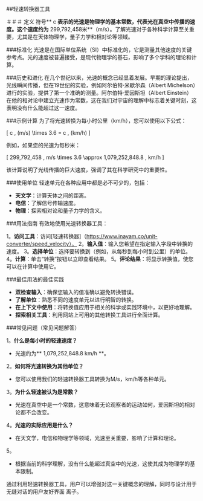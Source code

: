 ##轻速转换器工具

＃＃＃ 定义
符号** c **表示的光速是物理学的基本常数，代表光在真空中传播的速度。这个速度约为** 299,792,458米**（m/s）。了解光速对于各种科学计算至关重要，尤其是在天体物理学，量子力学和相对论等领域。

###标准化
光速是在国际单位系统（SI）中标准化的，它是测量其他速度的关键参考点。光的速度被普遍接受，是现代物理学的基石，影响了多个学科的理论和计算。

###历史和进化
在几个世纪以来，光速的概念已经显着发展。早期的理论提出，光线瞬间传播，但在19世纪的实验，例如阿尔伯特·米歇尔森（Albert Michelson）进行的实验，提供了第一个准确的测量。阿尔伯特·爱因斯坦（Albert Einstein）在他的相对论中建立光速作为常数，这在我们对宇宙的理解中标志着关键时刻，这表明没有什么能超过这一速度。

###示例计算
为了将光速转换为每小时公里（km/h），您可以使用以下公式：

\[ c \, (m/s) \times 3.6 = c \, (km/h) \]

例如，如果您的光速为每秒米：

\[ 299,792,458 \, m/s \times 3.6 \approx 1,079,252,848.8 \, km/h \]

该计算说明了光线传播的巨大速度，强调了其在科学研究中的重要性。

###使用单位
轻速单元在各种应用中都是必不可少的，包括：

-  **天文学**：计算天体之间的距离。
-  **电信**：了解信号传输速度。
-  **物理**：探索相对论和量子力学的含义。

###用法指南
有效地使用光速转换器工具：

1。**访问工具**：访问[轻速转换器]（https://www.inayam.co/unit-converter/speed_velocity）。
2。**输入值**：输入您希望在指定输入字段中转换的速度。
3。**选择单位**：选择要转换到（例如，从每秒到每小时到公里）的单位。
4。**计算**：单击“转换”按钮以立即查看结果。
5。**评论结果**：将显示转换值，使您可以在计算中使用它。

###最佳用法的最佳实践
-  **双检查输入**：确保您输入的值准确以避免转换错误。
-  **了解单位**：熟悉不同的速度单元以进行明智的转换。
-  **在上下文中使用**：将转换值应用于相关的科学或实践环境中，以更好地理解。
-  **探索相关工具**：利用网站上可用的其他转换工具进行全面计算。

###常见问题（常见问题解答）

1。**什么是每小时的轻速速度？**
- 光速约为** 1,079,252,848.8 km/h **。

2。**如何将光速转换为其他单位？**
- 您可以使用我们的轻速转换器工具转换为M/s，km/h等各种单元。

3。**为什么轻速被认为是常数？**
- 光速在真空中是一个常数，这意味着无论观察者的运动如何，爱因斯坦的相对论都不会改变。

4。**光速的实际应用是什么？**
- 在天文学，电信和物理学等领域，光速至关重要，影响了计算和理论。

5。
- 根据当前的科学理解，没有什么能超过真空中的光速，这使其成为物理学的基本限制。

通过利用轻速转换器工具，用户可以增强对这一关键概念的理解，同时与设计用于无缝对话的用户友好界面 离子。